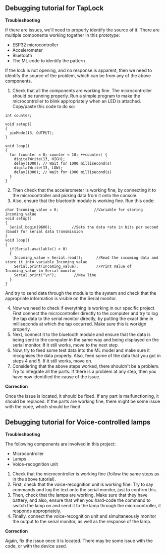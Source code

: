 ## Debugging tutorial for TapLock

**Troubleshooting**

If there are issues, we'll need to properly identify the source of it.
There are multiple components working together in this prototype:
- ESP32 microcontroller
- Accelerometer
- Bluetooth
- The ML code to identify the pattern

If the lock is not opening, and no response is apparent, then we need to identify the source of the problem, which can be from any of the above components.

1. Check that all the components are working fine. The microcontroller should be running properly. Run a simple program to make the microcontroller to blink appropriately when an LED is attached. Copy/paste this code to do so:

```
int counter;

void setup()
{
  pinMode(13, OUTPUT);
}

void loop()
{
  for (counter = 0; counter < 10; ++counter) {
    digitalWrite(13, HIGH);
    delay(1000); // Wait for 1000 millisecond(s)
    digitalWrite(13, LOW);
    delay(1000); // Wait for 1000 millisecond(s)
  }
}
```

2. Then check that the accelerometer is working fine, by connecting it to the microcontroller and picking data from it onto the console. 
3. Also, ensure that the bluetooth module is working fine. Run this code:

```
char Incoming_value = 0;                //Variable for storing Incoming_value
void setup() 
{
  Serial.begin(9600);         //Sets the data rate in bits per second (baud) for serial data transmission
}
void loop()
{
  if(Serial.available() > 0)  
  {
    Incoming_value = Serial.read();      //Read the incoming data and store it into variable Incoming_value
    Serial.print(Incoming_value);        //Print Value of Incoming_value in Serial monitor
    Serial.print("\n");        //New line 
  }                            
} 
```
And try to send data through the module to the system and check that the appropriate information is visible on the Serial monitor.

4. Now we need to check if everything is working in our specific project. First connect the microcontroller directly to the computer and try to log the tap data to the serial monitor directly, by putting the exact time in milliseconds at which the tap occurred. Make sure this is workign properly.
5. Next, connect it to the bluetooth module and ensure that the data is being sent to the computer in the same way and being displayed on the serial monitor. If it still works, move to the next step.
6. Now, try to feed some test data into the ML model and make sure it recognises the data properly. Also, feed some of the data that you got in steps 4 and 5. If it still works, move on.
7. Considering that the above steps worked, there shouldn't be a problem. Try to integrate all the parts. If there is a problem at any step, then you have now identified the cause of the issue.


**Correction**

Once the issue is located, it should be fixed. If any part is malfunctioning, it should be replaced. If the parts are working fine, there might be some issue with the code, which should be fixed.

## Debugging tutorial for Voice-controlled lamps

**Troubleshooting**

The following components are involved in this project:
- Microcontroller
- Lamps
- Voice-recognition unit

1. Check that the microcontroller is working fine (follow the same steps as in the above tutorial).
2. First, check that the voice-recognition unit is working fine. Try to say commands and log the text onto the serial monitor, just to confirm this.
3. Then, check that the lamps are working. Make sure that they have battery, and also, ensure that when you hard-code the command to switch the lamp on and send it to the lamp through the microcontroller, it responds appropriately.
4. Finally, connect the voice-recognition unit and simultaneously monitor the output to the serial monitor, as well as the response of the lamp. 

**Correction**

Again, fix the issue once it is located. There may be some issue with the code, or with the device used. 

